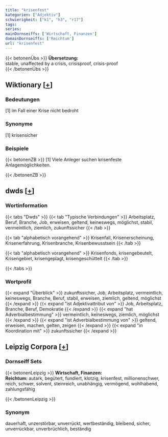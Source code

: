 ```yaml
---
title: "krisenfest"
kategorien: ["Adjektiv"]
schwierigkeit: ["k1", "h3", "r17"]
tags:
series:
mainDornseiffs: ['Wirtschaft, Finanzen']
domainDornseiffs: ['Reichtum']
url: "krisenfest"
---
```


{{< betonenÜbs >}}
**Übersetzung:**  
stable, unaffected by a crisis, crisisproof, crisis-proof  
{{< /betonenÜbs >}}

## Wiktionary [[+](https://de.wiktionary.org/wiki/krisenfest)]

### Bedeutungen
[1] im Fall einer Krise nicht bedroht  

### Synonyme
[1] krisensicher  

### Beispiele
{{< betonenZB >}}
[1] Viele Anleger suchen krisenfeste Anlagemöglichkeiten.  

{{< /betonenZB >}}


## dwds [[+](https://www.dwds.de/wb/krisenfest)]

### Wortinformation
{{< tabs "Dwds" >}}
{{< tab "Typische Verbindungen" >}}
Arbeitsplatz, Beruf, Branche, Job, erweisen, geltend, keineswegs, möglichst, stabil, vermeintlich, ziemlich, zukunftssicher
{{< /tab >}}

{{< tab "alphabetisch vorangehend" >}}
Krisenfall, Krisenerscheinung, Krisenerfahrung, Krisenbranche, Krisenbewusstsein
{{< /tab >}}

{{< tab "alphabetisch vorangehend" >}}
Krisenfonds, krisengebeutelt, Krisengebiet, krisengeplagt, krisengeschüttelt
{{< /tab >}}

{{< /tabs >}}

### Wortprofil
{{< expand "Überblick" >}} zukunftssicher, Job, Arbeitsplatz, vermeintlich, keineswegs, Branche, Beruf, stabil, erweisen, ziemlich, geltend, möglichst {{< /expand >}}
{{< expand "ist Adjektivattribut von" >}} Job, Arbeitsplatz, Branche, Beruf, Demokratie {{< /expand >}}
{{< expand "hat Adverbialbestimmung" >}} vermeintlich, keineswegs, ziemlich, möglichst {{< /expand >}}
{{< expand "ist Adverbialbestimmung von" >}} geltend, erweisen, machen, gelten, zeigen {{< /expand >}}
{{< expand "in Koordination mit" >}} zukunftssicher {{< /expand >}}

## Leipzig Corpora [[+](https://corpora.uni-leipzig.de/en/res?word=krisenfest&corpusId=deu_newscrawl-public_2018)]

### Dornseiff Sets
{{< betonenLeipzig >}}
**Wirtschaft, Finanzen:**  
**Reichtum:** autark, begütert, fundiert, klotzig, krisenfest, millionenschwer, reich, schwer, solvent, steinreich, unabhängig, vermögend, wohlhabend, zahlungsfähig  

{{< /betonenLeipzig >}}

### Synonym
dauerhaft, unzerstörbar, unverrückt, wertbeständig, bleibend, sicher, unverrückbar, unverbrüchlich, beständig

